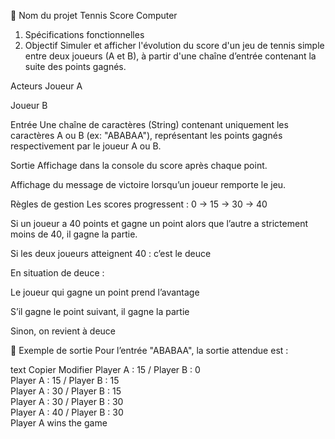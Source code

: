 🔧 Nom du projet
Tennis Score Computer

1. Spécifications fonctionnelles 
2. Objectif
Simuler et afficher l'évolution du score d'un jeu de tennis simple entre deux joueurs (A et B), à partir d'une chaîne d’entrée contenant la suite des points gagnés.

 Acteurs
Joueur A

Joueur B

 Entrée
Une chaîne de caractères (String) contenant uniquement les caractères A ou B (ex: "ABABAA"), représentant les points gagnés respectivement par le joueur A ou B.

Sortie
Affichage dans la console du score après chaque point.

Affichage du message de victoire lorsqu’un joueur remporte le jeu.

Règles de gestion
Les scores progressent : 0 → 15 → 30 → 40

Si un joueur a 40 points et gagne un point alors que l’autre a strictement moins de 40, il gagne la partie.

Si les deux joueurs atteignent 40 : c’est le deuce

En situation de deuce :

Le joueur qui gagne un point prend l’avantage

S’il gagne le point suivant, il gagne la partie

Sinon, on revient à deuce

📝 Exemple de sortie
Pour l’entrée "ABABAA", la sortie attendue est :

text
Copier
Modifier
Player A : 15 / Player B : 0  
Player A : 15 / Player B : 15  
Player A : 30 / Player B : 15  
Player A : 30 / Player B : 30  
Player A : 40 / Player B : 30  
Player A wins the game